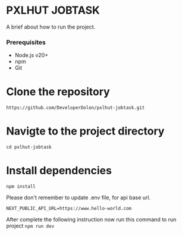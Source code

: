 # PXLHUT JOBTASK

A brief about how to run the project.

### Prerequisites
- Node.js v20+
- npm
- Git

# Clone the repository
``https://github.com/DeveloperDolon/pxlhut-jobtask.git``

# Navigte to the project directory
``cd pxlhut-jobtask``

# Install dependencies
``npm install``

<p>
    Please don't remember to update .env file, for api base url.
</p>

``NEXT_PUBLIC_API_URL=https://www.hello-world.com``

After complete the following instruction now run this command to run project
``npm run dev``
